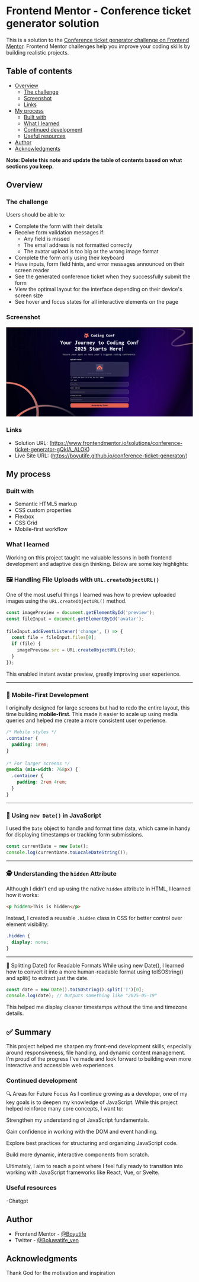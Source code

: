 # Frontend Mentor - Conference ticket generator solution

This is a solution to the [Conference ticket generator challenge on Frontend Mentor](https://www.frontendmentor.io/challenges/conference-ticket-generator-oq5gFIU12w). Frontend Mentor challenges help you improve your coding skills by building realistic projects.

## Table of contents

- [Overview](#overview)
  - [The challenge](#the-challenge)
  - [Screenshot](#screenshot)
  - [Links](#links)
- [My process](#my-process)
  - [Built with](#built-with)
  - [What I learned](#what-i-learned)
  - [Continued development](#continued-development)
  - [Useful resources](#useful-resources)
- [Author](#author)
- [Acknowledgments](#acknowledgments)

**Note: Delete this note and update the table of contents based on what sections you keep.**

## Overview

### The challenge

Users should be able to:

- Complete the form with their details
- Receive form validation messages if:
  - Any field is missed
  - The email address is not formatted correctly
  - The avatar upload is too big or the wrong image format
- Complete the form only using their keyboard
- Have inputs, form field hints, and error messages announced on their screen reader
- See the generated conference ticket when they successfully submit the form
- View the optimal layout for the interface depending on their device's screen size
- See hover and focus states for all interactive elements on the page

### Screenshot

![](<./Screenshot/Screenshot%20(89).png>)

### Links

- Solution URL: (https://www.frontendmentor.io/solutions/conference-ticket-generator-gQkIA_ALOK)
- Live Site URL: (https://boyutife.github.io/conference-ticket-generator/)

## My process

### Built with

- Semantic HTML5 markup
- CSS custom properties
- Flexbox
- CSS Grid
- Mobile-first workflow

### What I learned

Working on this project taught me valuable lessons in both frontend development and adaptive design thinking. Below are some key highlights:

### 🖼️ Handling File Uploads with `URL.createObjectURL()`

One of the most useful things I learned was how to preview uploaded images using the `URL.createObjectURL()` method.

```js
const imagePreview = document.getElementById('preview');
const fileInput = document.getElementById('avatar');

fileInput.addEventListener('change', () => {
  const file = fileInput.files[0];
  if (file) {
    imagePreview.src = URL.createObjectURL(file);
  }
});
```

This enabled instant avatar preview, greatly improving user experience.

---

### 📱 Mobile-First Development

I originally designed for large screens but had to redo the entire layout, this time building **mobile-first**. This made it easier to scale up using media queries and helped me create a more consistent user experience.

```css
/* Mobile styles */
.container {
  padding: 1rem;
}

/* For larger screens */
@media (min-width: 768px) {
  .container {
    padding: 2rem 4rem;
  }
}
```

---

### 📅 Using `new Date()` in JavaScript

I used the `Date` object to handle and format time data, which came in handy for displaying timestamps or tracking form submissions.

```js
const currentDate = new Date();
console.log(currentDate.toLocaleDateString());
```

---

### 🕵️ Understanding the `hidden` Attribute

Although I didn’t end up using the native `hidden` attribute in HTML, I learned how it works:

```html
<p hidden>This is hidden</p>
```

Instead, I created a reusable `.hidden` class in CSS for better control over element visibility:

```css
.hidden {
  display: none;
}
```

---

📆 Splitting Date() for Readable Formats
While using new Date(), I learned how to convert it into a more human-readable format using toISOString() and split() to extract just the date.

```js
const date = new Date().toISOString().split('T')[0];
console.log(date); // Outputs something like "2025-05-19"
```

This helped me display cleaner timestamps without the time and timezone details.

## ✅ Summary

This project helped me sharpen my front-end development skills, especially around responsiveness, file handling, and dynamic content management. I'm proud of the progress I've made and look forward to building even more interactive and accessible web experiences.

### Continued development

🔍 Areas for Future Focus
As I continue growing as a developer, one of my key goals is to deepen my knowledge of JavaScript. While this project helped reinforce many core concepts, I want to:

Strengthen my understanding of JavaScript fundamentals.

Gain confidence in working with the DOM and event handling.

Explore best practices for structuring and organizing JavaScript code.

Build more dynamic, interactive components from scratch.

Ultimately, I aim to reach a point where I feel fully ready to transition into working with JavaScript frameworks like React, Vue, or Svelte.

### Useful resources

-Chatgpt

## Author

<!-- - Website - [Add your name here](https://www.your-site.com) -->

- Frontend Mentor - [@Boyutife](https://www.frontendmentor.io/profile/Boyutife)
- Twitter - [@Boluwatife_ven](https://www.twitter.com/Boluwatife_ven)

## Acknowledgments

Thank God for the motivation and inspiration
